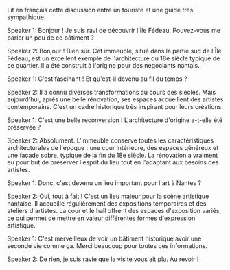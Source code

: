 Lit en français cette discussion entre un touriste et une guide très sympathique.

Speaker 1: Bonjour ! Je suis ravi de découvrir l'Île Fédeau. Pouvez-vous me parler un peu de ce bâtiment ?

Speaker 2: Bonjour ! Bien sûr. Cet immeuble, situé dans la partie sud de l'Île Fédeau, est un excellent exemple de l'architecture du 18e siècle typique de ce quartier. Il a été construit à l'origine pour des négociants nantais.

Speaker 1: C'est fascinant ! Et qu'est-il devenu au fil du temps ?

Speaker 2: Il a connu diverses transformations au cours des siècles. Mais aujourd'hui, après une belle rénovation, ses espaces accueillent des artistes contemporains. C'est un cadre historique très inspirant pour leurs créations.

Speaker 1: C'est une belle reconversion ! L'architecture d'origine a-t-elle été préservée ?

Speaker 2: Absolument. L'immeuble conserve toutes les caractéristiques architecturales de l'époque : une cour intérieure, des espaces généreux et une façade sobre, typique de la fin du 18e siècle. La rénovation a vraiment eu pour but de préserver l'esprit du lieu tout en l'adaptant aux besoins des artistes.

Speaker 1: Donc, c'est devenu un lieu important pour l'art à Nantes ?

Speaker 2: Oui, tout à fait ! C'est un lieu majeur pour la scène artistique nantaise. Il accueille régulièrement des expositions temporaires et des ateliers d'artistes. La cour et le hall offrent des espaces d'exposition variés, ce qui permet de mettre en valeur différentes formes d'expression artistique.

Speaker 1: C'est merveilleux de voir un bâtiment historique avoir une seconde vie comme ça. Merci beaucoup pour toutes ces informations.

Speaker 2: De rien, je suis ravie que la visite vous ait plu. Au revoir !